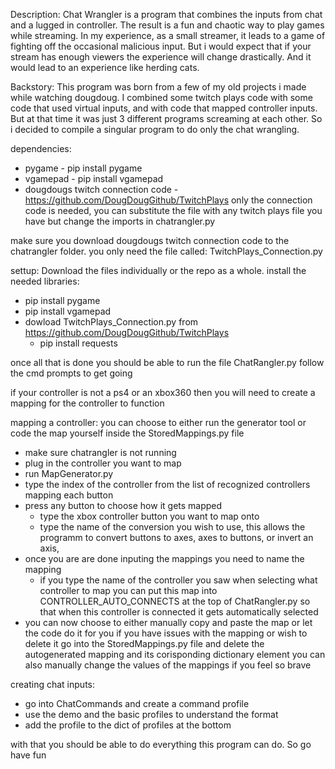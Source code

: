 Description:
Chat Wrangler is a program that combines the inputs from chat and a lugged in controller.
The result is a fun and chaotic way to play games while streaming.
In my experience, as a small streamer, it leads to a game of fighting off the occasional malicious input.
But i would expect that if your stream has enough viewers the experience will change drastically.
And it would lead to an experience like herding cats.


Backstory:
This program was born from a few of my old projects i made while watching dougdoug.
I combined some twitch plays code with some code that used virtual inputs, and with code that mapped controller inputs.
But at that time it was just 3 different programs screaming at each other.
So i decided to compile a singular program to do only the chat wrangling. 


dependencies:
- pygame - pip install pygame
- vgamepad - pip install vgamepad
- dougdougs twitch connection code - https://github.com/DougDougGithub/TwitchPlays only the connection code is needed, you can substitute the file with any twitch plays file you have but change the imports in chatrangler.py


make sure you download dougdougs twitch connection code to the chatrangler folder. 
you only need the file called: TwitchPlays_Connection.py


settup:
Download the files individually or the repo as a whole.
install the needed libraries: 
  - pip install pygame
  - pip install vgamepad
  - dowload TwitchPlays_Connection.py from https://github.com/DougDougGithub/TwitchPlays
    - pip install requests

once all that is done you should be able to run the file ChatRangler.py
follow the cmd prompts to get going

if your controller is not a ps4 or an xbox360
then you will need to create a mapping for the controller to function

mapping a controller:
you can choose to either run the generator tool or code the map yourself inside the StoredMappings.py file
- make sure chatrangler is not running
- plug in the controller you want to map
- run MapGenerator.py
- type the index of the controller from the list of recognized controllers
mapping each button
- press any button to choose how it gets mapped
  - type the xbox controller button you want to map onto
  - type the name of the conversion you wish to use, this allows the programm to convert buttons to axes, axes to buttons, or invert an axis, 
- once you are are done inputing the mappings you need to name the mapping
  - if you type the name of the controller you saw when selecting what controller to map you can put this map into CONTROLLER_AUTO_CONNECTS at the top of ChatRangler.py so that when this controller is connected it gets automatically selected
- you can now choose to either manually copy and paste the map or let the code do it for you
if you have issues with the mapping or wish to delete it go into the StoredMappings.py file and delete the autogenerated mapping and its corisponding dictionary element
you can also manually change the values of the mappings if you feel so brave

creating chat inputs:
- go into ChatCommands and create a command profile
- use the demo and the basic profiles to understand the format
- add the profile to the dict of profiles at the bottom

with that you should be able to do everything this program can do. So go have fun
